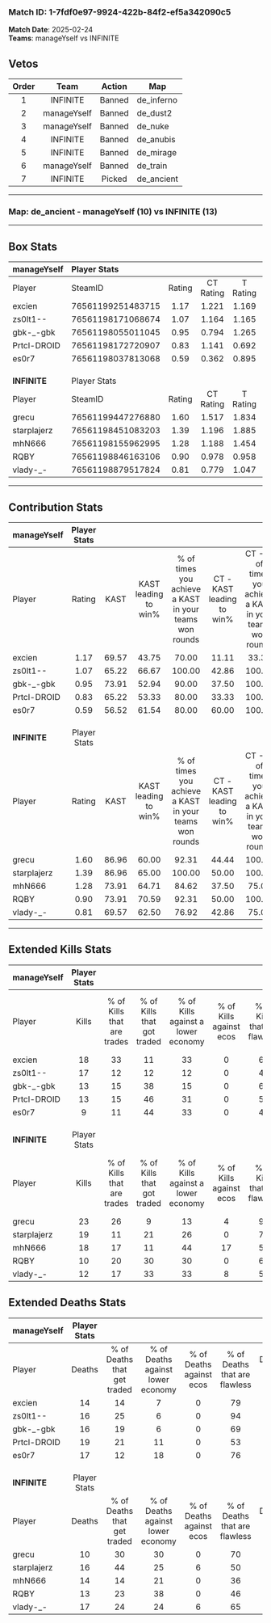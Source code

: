 ### Match ID: 1-7fdf0e97-9924-422b-84f2-ef5a342090c5  
**Match Date**: 2025-02-24  
**Teams**: manageYself vs INFINITE  

## Vetos  

| Order | Team | Action | Map |
| :---: | :--: | :----: | --- |
| 1 | INFINITE | Banned | de_inferno |
| 2 | manageYself | Banned | de_dust2 |
| 3 | manageYself | Banned | de_nuke |
| 4 | INFINITE | Banned | de_anubis |
| 5 | INFINITE | Banned | de_mirage |
| 6 | manageYself | Banned | de_train |
| 7 | INFINITE | Picked | de_ancient |

---  

### **Map**: de_ancient - manageYself (10) vs INFINITE (13)  
---  

## Box Stats  

| **manageYself** | Player Stats      |        |           |          |       |       |       |         |        |      |     |
| :- | :- | :-: | :-: | :-: | :-: | :-: | :-: | :-: | :-: | :-: | :-: |
| Player          | SteamID           | Rating | CT Rating | T Rating | KAST  |  ADR  | Kills | Assists | Deaths | K/D  | HS% |
| excien          | 76561199251483715 |  1.17  |   1.221   |  1.169   | 69.57 | 71.7  |  18   |    5    |   14   | 1.29 | 50  |
| zs0lt1--        | 76561198171068674 |  1.07  |   1.164   |  1.165   | 65.22 | 76.9  |  17   |    4    |   16   | 1.06 | 17  |
| gbk-_-gbk       | 76561198055011045 |  0.95  |   0.794   |  1.265   | 73.91 | 66.0  |  13   |    4    |   16   | 0.81 | 30  |
| Prtcl-DROID     | 76561198172720907 |  0.83  |   1.141   |  0.692   | 65.22 | 70.7  |  13   |    5    |   19   | 0.68 | 38  |
| es0r7           | 76561198037813068 |  0.59  |   0.362   |  0.895   | 56.52 | 50.1  |   9   |    3    |   17   | 0.53 | 55  |
|                 |                   |        |           |          |       |       |       |         |        |      |     |
|                 |                   |        |           |          |       |       |       |         |        |      |     |
|                 |                   |        |           |          |       |       |       |         |        |      |     |
| **INFINITE**    | Player Stats      |        |           |          |       |       |       |         |        |      |     |
| Player          | SteamID           | Rating | CT Rating | T Rating | KAST  |  ADR  | Kills | Assists | Deaths | K/D  | HS% |
| grecu           | 76561199447276880 |  1.60  |   1.517   |  1.834   | 86.96 | 84.5  |  23   |    1    |   10   | 2.30 | 39  |
| starplajerz     | 76561198451083203 |  1.39  |   1.196   |  1.885   | 86.96 | 101.1 |  19   |    7    |   16   | 1.19 | 68  |
| mhN666          | 76561198155962995 |  1.28  |   1.188   |  1.454   | 73.91 | 92.8  |  18   |    7    |   14   | 1.29 | 44  |
| RQBY            | 76561198846163106 |  0.90  |   0.978   |  0.958   | 73.91 | 65.5  |  10   |    3    |   13   | 0.77 | 70  |
| vlady-_-        | 76561198879517824 |  0.81  |   0.779   |  1.047   | 69.57 | 52.7  |  12   |    4    |   17   | 0.71 | 66  |
---  

## Contribution Stats  

| **manageYself** | Player Stats |       |                      |                                                        |                           |                                                             |                          |                                                            |
| :- | :-: | :-: | :-: | :-: | :-: | :-: | :-: | :-: |
| Player          |    Rating    | KAST  | KAST leading to win% | % of times you achieve a KAST in your teams won rounds | CT - KAST leading to win% | CT - % of times you achieve a KAST in your teams won rounds | T - KAST leading to win% | T - % of times you achieve a KAST in your teams won rounds |
| excien          |     1.17     | 69.57 |        43.75         |                         70.00                          |           11.11           |                            33.33                            |          85.71           |                           85.71                            |
| zs0lt1--        |     1.07     | 65.22 |        66.67         |                         100.00                         |           42.86           |                           100.00                            |          87.50           |                           100.00                           |
| gbk-_-gbk       |     0.95     | 73.91 |        52.94         |                         90.00                          |           37.50           |                           100.00                            |          66.67           |                           85.71                            |
| Prtcl-DROID     |     0.83     | 65.22 |        53.33         |                         80.00                          |           33.33           |                           100.00                            |          83.33           |                           71.43                            |
| es0r7           |     0.59     | 56.52 |        61.54         |                         80.00                          |           60.00           |                           100.00                            |          62.50           |                           71.43                            |
|                 |              |       |                      |                                                        |                           |                                                             |                          |                                                            |
|                 |              |       |                      |                                                        |                           |                                                             |                          |                                                            |
|                 |              |       |                      |                                                        |                           |                                                             |                          |                                                            |
| **INFINITE**    | Player Stats |       |                      |                                                        |                           |                                                             |                          |                                                            |
| Player          |    Rating    | KAST  | KAST leading to win% | % of times you achieve a KAST in your teams won rounds | CT - KAST leading to win% | CT - % of times you achieve a KAST in your teams won rounds | T - KAST leading to win% | T - % of times you achieve a KAST in your teams won rounds |
| grecu           |     1.60     | 86.96 |        60.00         |                         92.31                          |           44.44           |                           100.00                            |          72.73           |                           88.89                            |
| starplajerz     |     1.39     | 86.96 |        65.00         |                         100.00                         |           50.00           |                           100.00                            |          75.00           |                           100.00                           |
| mhN666          |     1.28     | 73.91 |        64.71         |                         84.62                          |           37.50           |                            75.00                            |          88.89           |                           88.89                            |
| RQBY            |     0.90     | 73.91 |        70.59         |                         92.31                          |           50.00           |                           100.00                            |          88.89           |                           88.89                            |
| vlady-_-        |     0.81     | 69.57 |        62.50         |                         76.92                          |           42.86           |                            75.00                            |          77.78           |                           77.78                            |
---  

## Extended Kills Stats  

| **manageYself** | Player Stats |                            |                            |                                    |                         |                              |                                 |                                       |                    |           |
| :- | :-: | :-: | :-: | :-: | :-: | :-: | :-: | :-: | :-: | :-: |
| Player          |    Kills     | % of Kills that are trades | % of Kills that got traded | % of Kills against a lower economy | % of Kills against ecos | % of Kills that are flawless | % of Kills that are close duels | % of Kills that are assisted by flash | Pistol Round Kills | AWP Kills |
| excien          |      18      |             33             |             11             |                 33                 |            0            |              61              |                6                |                   0                   |         0          |     0     |
| zs0lt1--        |      17      |             12             |             12             |                 12                 |            0            |              41              |                0                |                   0                   |         0          |     5     |
| gbk-_-gbk       |      13      |             15             |             38             |                 15                 |            0            |              62              |                8                |                   0                   |         2          |     0     |
| Prtcl-DROID     |      13      |             15             |             46             |                 31                 |            0            |              54              |                8                |                   0                   |         1          |     0     |
| es0r7           |      9       |             11             |             44             |                 33                 |            0            |              44              |               22                |                   0                   |         1          |     0     |
|                 |              |                            |                            |                                    |                         |                              |                                 |                                       |                    |           |
|                 |              |                            |                            |                                    |                         |                              |                                 |                                       |                    |           |
|                 |              |                            |                            |                                    |                         |                              |                                 |                                       |                    |           |
| **INFINITE**    | Player Stats |                            |                            |                                    |                         |                              |                                 |                                       |                    |           |
| Player          |    Kills     | % of Kills that are trades | % of Kills that got traded | % of Kills against a lower economy | % of Kills against ecos | % of Kills that are flawless | % of Kills that are close duels | % of Kills that are assisted by flash | Pistol Round Kills | AWP Kills |
| grecu           |      23      |             26             |             9              |                 13                 |            4            |              91              |                0                |                   0                   |         3          |    12     |
| starplajerz     |      19      |             11             |             21             |                 26                 |            0            |              74              |                5                |                   5                   |         2          |     0     |
| mhN666          |      18      |             17             |             11             |                 44                 |           17            |              56              |               11                |                   6                   |         1          |     0     |
| RQBY            |      10      |             20             |             30             |                 30                 |            0            |              60              |                0                |                   0                   |         3          |     0     |
| vlady-_-        |      12      |             17             |             33             |                 33                 |            8            |              58              |                8                |                   0                   |         1          |     0     |
## Extended Deaths Stats  

| **manageYself** | Player Stats |                             |                                   |                          |                               |                            |                           |               |
| :- | :-: | :-: | :-: | :-: | :-: | :-: | :-: | :-: |
| Player          |    Deaths    | % of Deaths that get traded | % of Deaths against lower economy | % of Deaths against ecos | % of Deaths that are flawless | % of Deaths that are close | % of Deaths while blinded | Deaths to AWP |
| excien          |      14      |             14              |                 7                 |            0             |              79               |             7              |             0             |       4       |
| zs0lt1--        |      16      |             25              |                 6                 |            0             |              94               |             0              |             6             |       3       |
| gbk-_-gbk       |      16      |             19              |                 6                 |            0             |              69               |             0              |             0             |       2       |
| Prtcl-DROID     |      19      |             21              |                11                 |            0             |              53               |             16             |             0             |       1       |
| es0r7           |      17      |             12              |                18                 |            0             |              76               |             0              |             6             |       2       |
|                 |              |                             |                                   |                          |                               |                            |                           |               |
|                 |              |                             |                                   |                          |                               |                            |                           |               |
|                 |              |                             |                                   |                          |                               |                            |                           |               |
| **INFINITE**    | Player Stats |                             |                                   |                          |                               |                            |                           |               |
| Player          |    Deaths    | % of Deaths that get traded | % of Deaths against lower economy | % of Deaths against ecos | % of Deaths that are flawless | % of Deaths that are close | % of Deaths while blinded | Deaths to AWP |
| grecu           |      10      |             30              |                30                 |            0             |              70               |             0              |             0             |       1       |
| starplajerz     |      16      |             44              |                25                 |            6             |              50               |             13             |             0             |       0       |
| mhN666          |      14      |             14              |                21                 |            0             |              36               |             7              |             0             |       2       |
| RQBY            |      13      |             23              |                38                 |            0             |              46               |             8              |             0             |       1       |
| vlady-_-        |      17      |             24              |                24                 |            6             |              65               |             6              |             0             |       1       |
